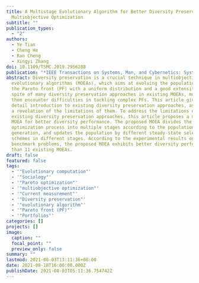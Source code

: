```yaml
---
title: A Multistage Evolutionary Algorithm for Better Diversity Preservation in
  Multiobjective Optimization
subtitle: ""
publication_types:
  - "2"
authors:
  - Ye Tian
  - Cheng He
  - Ran Cheng
  - Xingyi Zhang
doi: 10.1109/TSMC.2019.2956288
publication: "*IEEE Transactions on Systems, Man, and Cybernetics: Systems*"
abstract: Diversity preservation is a crucial technique in multiobjective
  evolutionary algorithms (MOEAs), which aims at evolving the population toward
  the Pareto front (PF) with a uniform distribution and a good extensity. In
  spite of many diversity preservation approaches in existing MOEAs, most of
  them encounter difficulties in tackling complex PFs. This article gives a
  detail introduction to existing diversity preservation approaches, as well as
  a revelation of the limitations of them. To address the limitations of
  existing diversity preservation approaches, this article proposes a multistage
  MOEA for better diversity performance. The proposed MOEA divides the
  optimization process into multiple stages according to the population in each
  generation, and updates the population by different steady-state selection
  schemes in different stages. According to the experimental results on 21
  benchmark problems, the proposed MOEA exhibits better diversity performance
  than 11 existing MOEAs.
draft: false
featured: false
tags:
  - '"Evolutionary computation"'
  - '"Sociology"'
  - '"Pareto optimization"'
  - '"multiobjective optimization"'
  - '"Current measurement"'
  - '"Diversity preservation"'
  - '"evolutionary algorithm"'
  - '"Pareto front (PF)"'
  - '"Portfolios"'
categories: []
projects: []
image:
  caption: ""
  focal_point: ""
  preview_only: false
summary: ""
lastmod: 2021-08-03T13:11:36+08:00
date: 2021-08-18T16:00:00.000Z
publishDate: 2021-08-03T05:11:36.754742Z
---
```

